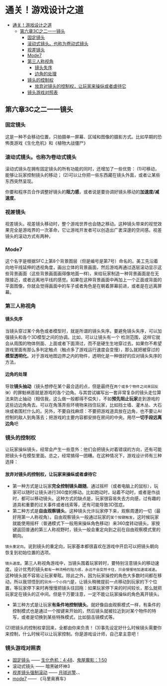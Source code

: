 # 通关！游戏设计之道

- [通关！游戏设计之道](#通关游戏设计之道)
  - [第六章3C之二一一镜头](#第六章3c之二一一镜头)
    - [固定镜头](#固定镜头)
    - [滚动式镜头。也称为卷动式镜头](#滚动式镜头也称为卷动式镜头)
    - [视差镜头](#视差镜头)
    - [Mode7](#mode7)
    - [第三人称视角](#第三人称视角)
      - [镜头失序](#镜头失序)
      - [边角的处理](#边角的处理)
    - [镜头的控制权](#镜头的控制权)
      - [放弃对镜头的控制权，让玩家来操纵或者虐待它](#放弃对镜头的控制权让玩家来操纵或者虐待它)
    - [镜头游戏对照表](#镜头游戏对照表)

## 第六章3C之二一一镜头

### 固定镜头

这是一种不会移动位置，只拍摄单一屏幕、区域和图像的摄影方式。比如早期的恐怖类游戏《生化危机》和《植物大战僵尸》

### 滚动式镜头。也称为卷动式镜头

滚动式镜头在拥有固定镜头的所有功能的同时，还增加了一些优势：
(1)可移动，能够让玩家控制镜头的移动；
(2)可以让你把一些东西藏在镜头外面，或者让某些东西突然呈现。

你要和程序员合作调整好镜头的**阻力感**，或者说是要协调好镜头移动的**加速度/减速度**。

### 视差镜头

视差镜头。视差镜头移动时，整个游戏世界也会随之移动。这种镜头带来的视觉效果完全是游戏界的一次革命，它让游戏开发者可以创造出广袤深邃的空间感。视差镜头的滚动方式有两种，

### Mode7

这个名字是根据SFC上第8个背景图层（但是编号是第7号）命名的。美工先沿着向地平线延伸的透视角度，画出立体的背景画面，然后游戏再通过逐层滚动显示这些背景画面（这些背景画面画得像地面一样)，来给玩家制造一种背景画面是在无限接近，或者远离地平线的感觉。如果在这种背景画面中再加上一个正面或背面的平面图像，你就会觉得画面中的车子或者角色是在朝着屏幕前进，或者是在远离屏幕。

### 第三人称视角

#### 镜头失序

当镜头穿过某个角色或者模型时，就是所谓的镜头失序。要避免镜头失序，可以加强镜头和各个3D模型之间的协调。比如，可以让镜头有一个
检测范围，这样它就会从周围的物体侧面、上面或者下面滑过，而不是硬生生地穿过去。如果你不希望游戏里面有那么多判定触点（触点多了游戏运行速度会变慢），那么就把被穿过的**模型透明化**。对于游戏地图边界之内的物件，透明化是一种很好的应对镜头失序的方法，

#### 边角的处理

导致**镜头抽动**（镜头想停在某个最合适的点，但是最终在`两个或多个物件之间来回反弹`）的罪魁祸首就是游戏的各个边角。与其尝试编写出一套非常复杂的镜头走位算法来防止抽动（相信我，这么做一般都得不偿失），不如**预先阻止玩家**走到游戏的这些边边角角去。可以在角落弄些环境物来挡住玩家，比如挡士墙、灌木丛、大石块或者围栏什么的。另外，不要自找麻烦：不要把游戏道具放在边角，也不要让AI控制的敌人到角落去；把游戏的主要内容都安排在房间的中央。用尽**一切手段远离边角**吧

### 镜头的控制权

让玩家操纵镜头，经常会产生一些意外：他们会把镜头对着错误的方向，还有可能把镜头卡在模型里面。总之，经常搞得一团糟。在这种情况下，游戏设计师有三种选择：

#### 放弃对镜头的控制权，让玩家来操纵或者虐待它

- 第一种方式是让玩家**完全控制镜头跟随**。通过摇杆（或者电脑上的鼠标），玩家可以随时让镜头进行360度的移动。比如跑动时，站着不动时，或者是作战时，都可以移动镜头。这种方式的缺点是，玩家很容易失去方向感，过有趣的道具和重要的过关事件或者线索等，还有可能导致3D弦症。
- 第二种方式是**自由观察镜头**。这种镜头允许玩家停下来，观察周遭的一切（最好用第一人称视角）。自由观察镜头一般通过玩家的`某个按键触发`，这时候玩家就能使用摇杆（普通模式下一般用来操纵角色移动）来360度转动镜头。家按键返回普通的第三人称视野时，镜头一般会重定向到之前在自由观察模式里的朝向。

`镜头重定向`。说到镜头的重定向，玩家基本都很喜欢在游戏中开启可以把镜头朝向恢复到初始位置的选项。

`镜头速度`。第三人称视角游戏中，当镜头围着玩家转时，要特别注意镜头的移动速度。设计优秀的镜头`都有一种流畅的阻力感，永远不会突然卡住，只会慢慢地加速或减速`。这种镜头就不容易让玩家晕眩。除此之外，因为玩家操控的角色大多数时间都在移动，所以我领悟到的`另外一个小窍门`是，让镜头稍微提前一点移动到玩家的下个位置，等玩家停下来时再慢慢把镜头往回拖：如果玩家停下来的时间较长，那么就把玩家定在镜头的正中间。但是千万要注意，一定不能让玩家操纵的角色离开镜头。

- 第三种方式是让玩家**有条件地控制镜头**。就好像自由观察模式一样，有条件的控制模式也是通过一个按键来开始的，然后镜头就被拉近到对某个物件的特写，或者是切换到某些特殊模式，比如狙击镜模式等。

(2)把镜头的控制权拿回来，全都由你来负责！
(3)事先设定好什么时候镜头需要你来控制，什么时候可以让玩家控制。你是游戏设计师，自己拿主意吧！

### 镜头游戏对照表

- [固定镜头](#固定镜头) —— [生化危机：4:48](https://www.bilibili.com/video/BV1g24y1h7Qy)、[鬼屋魔影：1:50](https://www.bilibili.com/video/BV1Xg411b7MR)
- 滚动式镜头 —— 暗黑破坏神3
- [视差镜头强制滚动](#固定镜头) —— [月球巡警](https://www.bilibili.com/video/BV1CY411x7y3)、、
- [mode7](#mode7) —— 《马里奥赛车》
